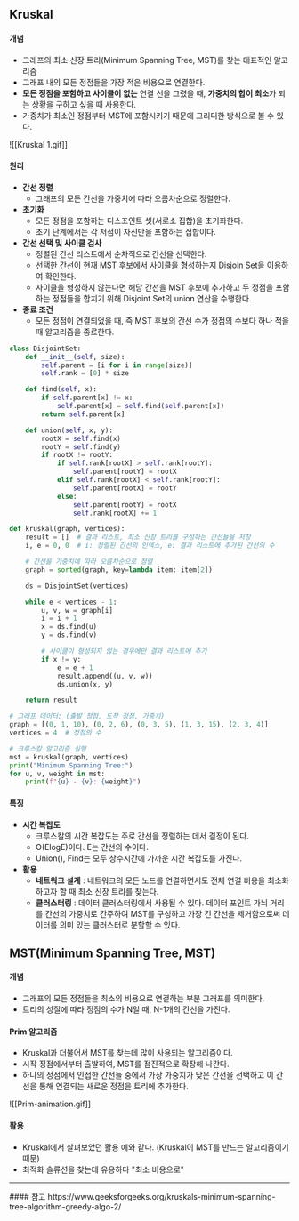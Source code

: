 
## Kruskal

#### 개념
- 그래프의 최소 신장 트리(Minimum Spanning Tree, MST)를 찾는 대표적인 알고리즘
- 그래프 내의 모든 정점들을 가장 적은 비용으로 연결한다. 
- **모든 정점을 포함하고 사이클이 없는** 연결 선을 그렸을 때, **가중치의 합이 최소**가 되는 상황을 구하고 싶을 때 사용한다. 
- 가중치가 최소인 정점부터 MST에 포함시키기 때문에 그리디한 방식으로 볼 수 있다. 


![[Kruskal 1.gif]]

#### 원리
- **간선 정렬** 
	- 그래프의 모든 간선을 가중치에 따라 오름차순으로 정렬한다. 
- **초기화**
	- 모든 정점을 포함하는 디스조인트 셋(서로소 집합)을 초기화한다. 
	- 초기 단계에서는 각 저점이 자신만을 포함하는 집합이다. 
- **간선 선택 및 사이클 검사**
	- 정렬된 간선 리스트에서 순차적으로 간선을 선택한다. 
	- 선택한 간선이 현재 MST 후보에서 사이클을 형성하는지 Disjoin Set을 이용하여 확인한다. 
	- 사이클을 형성하지 않는다면 해당 간선을 MST 후보에 추가하고 두 정점을 포함하는 정점들을 합치기 위해 Disjoint Set의 union 연산을 수행한다. 
- **종료 조건**
	- 모든 정점이 연결되었을 때, 즉 MST 후보의 간선 수가 정점의 수보다 하나 적을 때 알고리즘을 종료한다. 

```python
class DisjointSet:
    def __init__(self, size):
        self.parent = [i for i in range(size)]
        self.rank = [0] * size

    def find(self, x):
        if self.parent[x] != x:
            self.parent[x] = self.find(self.parent[x])
        return self.parent[x]

    def union(self, x, y):
        rootX = self.find(x)
        rootY = self.find(y)
        if rootX != rootY:
            if self.rank[rootX] > self.rank[rootY]:
                self.parent[rootY] = rootX
            elif self.rank[rootX] < self.rank[rootY]:
                self.parent[rootX] = rootY
            else:
                self.parent[rootY] = rootX
                self.rank[rootX] += 1

def kruskal(graph, vertices):
    result = []  # 결과 리스트, 최소 신장 트리를 구성하는 간선들을 저장
    i, e = 0, 0  # i: 정렬된 간선의 인덱스, e: 결과 리스트에 추가된 간선의 수

    # 간선을 가중치에 따라 오름차순으로 정렬
    graph = sorted(graph, key=lambda item: item[2])

    ds = DisjointSet(vertices)

    while e < vertices - 1:
        u, v, w = graph[i]
        i = i + 1
        x = ds.find(u)
        y = ds.find(v)

        # 사이클이 형성되지 않는 경우에만 결과 리스트에 추가
        if x != y:
            e = e + 1
            result.append((u, v, w))
            ds.union(x, y)

    return result

# 그래프 데이터: (출발 정점, 도착 정점, 가중치)
graph = [(0, 1, 10), (0, 2, 6), (0, 3, 5), (1, 3, 15), (2, 3, 4)]
vertices = 4  # 정점의 수

# 크루스칼 알고리즘 실행
mst = kruskal(graph, vertices)
print("Minimum Spanning Tree:")
for u, v, weight in mst:
    print(f"{u} - {v}: {weight}")


```


#### 특징
- **시간 복잡도**
	- 크루스칼의 시간 복잡도는 주로 간선을 정렬하는 데서 결정이 된다. 
	-   O(ElogE)이다. E는 간선의 수이다. 
	- Union(), Find는 모두 상수시간에 가까운 시간 복잡도를 가진다. 
- **활용**
	- **네트워크 설계** : 네트워크의 모든 노드를 연결하면서도 전체 연결 비용을 최소화하고자 할 때 최소 신장 트리를 찾는다. 
	- **클러스터링** : 데이터 클러스터링에서 사용될 수 있다. 데이터 포인트 가늬 거리를 간선의 가중치로 간주하여 MST를 구성하고 가장 긴 간선을 제거함으로써 데이터를 의미 있는 클러스터로 분할할 수 있다. 




## MST(Minimum Spanning Tree, MST)

#### 개념
- 그래프의 모든 정점들을 최소의 비용으로 연결하는 부분 그래프를 의미한다. 
- 트리의 성질에 따라 정점의 수가 N일 때, N-1개의 간선을 가진다. 

#### Prim 알고리즘
- Kruskal과 더불어서 MST를 찾는데 많이 사용되는 알고리즘이다. 
- 시작 정점에서부터 출발하여, MST를 점진적으로 확장해 나간다. 
- 하나의 정점에서 인접한 간선들 중에서 가장 가중치가 낮은 간선을 선택하고 이 간선을 통해 연결되는 새로운 정점을 트리에 추가한다. 

![[Prim-animation.gif]]

#### 활용
- Kruskal에서 살펴보았던 활용 예와 같다. (Kruskal이 MST를 만드는 알고리즘이기 때문) 
- 최적화 솔류션을 찾는데 유용하다 "최소 비용으로"





<hr>
#### 참고
https://www.geeksforgeeks.org/kruskals-minimum-spanning-tree-algorithm-greedy-algo-2/
